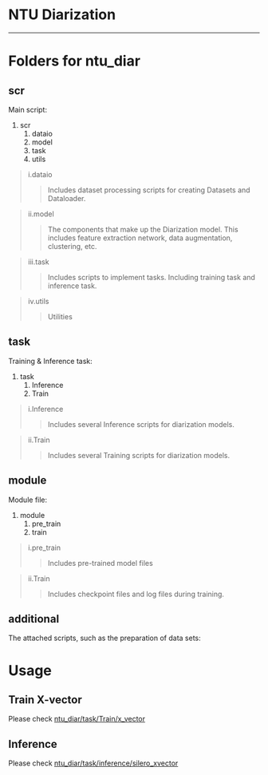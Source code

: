 NTU Diarization
===========================


****

# Folders for ntu_diar
## **scr**
Main script:
1. scr
   1. dataio
   2. model
   3. task
   4. utils

>i.dataio
>>Includes dataset processing scripts for creating Datasets and Dataloader.

>ii.model
>>The components that make up the Diarization model. This includes feature extraction network, data augmentation, clustering, etc.

>iii.task
>>Includes scripts to implement tasks. Including training task and inference task.

>iv.utils
>>Utilities



## **task**
Training & Inference task:
1. task
   1. Inference
   2. Train


>i.Inference
>>Includes several Inference scripts for diarization models.

>ii.Train
>>Includes several Training scripts for diarization models.

## **module**
Module file:
1. module
   1. pre_train
   2. train


>i.pre_train
>>Includes pre-trained model files

>ii.Train
>>Includes checkpoint files and log files during training. 


## **additional**
The attached scripts, such as the preparation of data sets:


# Usage

## **Train X-vector**
Please check [ntu_diar/task/Train/x_vector](https://github.com/KaeLiuChenyu/ntu_diar/tree/main/task/Train/x_vector)

## **Inference**
Please check [ntu_diar/task/inference/silero_xvector](https://github.com/KaeLiuChenyu/ntu_diar/tree/main/task/Inference/silero_xvector)
